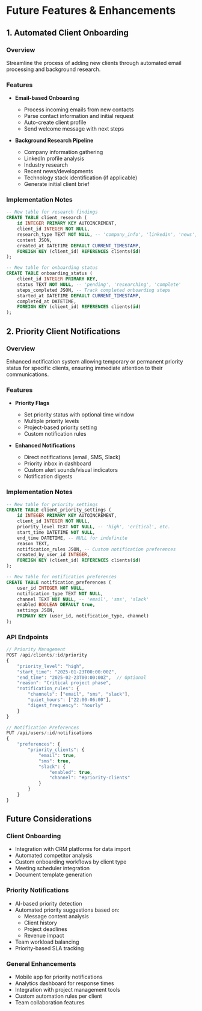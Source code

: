 # Future Features & Enhancements

## 1. Automated Client Onboarding

### Overview
Streamline the process of adding new clients through automated email processing and background research.

### Features
- **Email-based Onboarding**
  - Process incoming emails from new contacts
  - Parse contact information and initial request
  - Auto-create client profile
  - Send welcome message with next steps

- **Background Research Pipeline**
  - Company information gathering
  - LinkedIn profile analysis
  - Industry research
  - Recent news/developments
  - Technology stack identification (if applicable)
  - Generate initial client brief

### Implementation Notes
```sql
-- New table for research findings
CREATE TABLE client_research (
    id INTEGER PRIMARY KEY AUTOINCREMENT,
    client_id INTEGER NOT NULL,
    research_type TEXT NOT NULL, -- 'company_info', 'linkedin', 'news', etc.
    content JSON,
    created_at DATETIME DEFAULT CURRENT_TIMESTAMP,
    FOREIGN KEY (client_id) REFERENCES clients(id)
);

-- New table for onboarding status
CREATE TABLE onboarding_status (
    client_id INTEGER PRIMARY KEY,
    status TEXT NOT NULL, -- 'pending', 'researching', 'complete'
    steps_completed JSON, -- Track completed onboarding steps
    started_at DATETIME DEFAULT CURRENT_TIMESTAMP,
    completed_at DATETIME,
    FOREIGN KEY (client_id) REFERENCES clients(id)
);
```

## 2. Priority Client Notifications

### Overview
Enhanced notification system allowing temporary or permanent priority status for specific clients, ensuring immediate attention to their communications.

### Features
- **Priority Flags**
  - Set priority status with optional time window
  - Multiple priority levels
  - Project-based priority setting
  - Custom notification rules

- **Enhanced Notifications**
  - Direct notifications (email, SMS, Slack)
  - Priority inbox in dashboard
  - Custom alert sounds/visual indicators
  - Notification digests

### Implementation Notes
```sql
-- New table for priority settings
CREATE TABLE client_priority_settings (
    id INTEGER PRIMARY KEY AUTOINCREMENT,
    client_id INTEGER NOT NULL,
    priority_level TEXT NOT NULL, -- 'high', 'critical', etc.
    start_time DATETIME NOT NULL,
    end_time DATETIME, -- NULL for indefinite
    reason TEXT,
    notification_rules JSON, -- Custom notification preferences
    created_by_user_id INTEGER,
    FOREIGN KEY (client_id) REFERENCES clients(id)
);

-- New table for notification preferences
CREATE TABLE notification_preferences (
    user_id INTEGER NOT NULL,
    notification_type TEXT NOT NULL,
    channel TEXT NOT NULL, -- 'email', 'sms', 'slack'
    enabled BOOLEAN DEFAULT true,
    settings JSON,
    PRIMARY KEY (user_id, notification_type, channel)
);
```

### API Endpoints
```javascript
// Priority Management
POST /api/clients/:id/priority
{
    "priority_level": "high",
    "start_time": "2025-01-23T00:00:00Z",
    "end_time": "2025-02-23T00:00:00Z",  // Optional
    "reason": "Critical project phase",
    "notification_rules": {
        "channels": ["email", "sms", "slack"],
        "quiet_hours": ["22:00-06:00"],
        "digest_frequency": "hourly"
    }
}

// Notification Preferences
PUT /api/users/:id/notifications
{
    "preferences": {
        "priority_clients": {
            "email": true,
            "sms": true,
            "slack": {
                "enabled": true,
                "channel": "#priority-clients"
            }
        }
    }
}
```

## Future Considerations

### Client Onboarding
- Integration with CRM platforms for data import
- Automated competitor analysis
- Custom onboarding workflows by client type
- Meeting scheduler integration
- Document template generation

### Priority Notifications
- AI-based priority detection
- Automated priority suggestions based on:
  - Message content analysis
  - Client history
  - Project deadlines
  - Revenue impact
- Team workload balancing
- Priority-based SLA tracking

### General Enhancements
- Mobile app for priority notifications
- Analytics dashboard for response times
- Integration with project management tools
- Custom automation rules per client
- Team collaboration features
